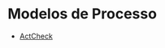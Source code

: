 # Modelos de Processo
* [ActCheck](https://github.com/GabrielMarquesdaSilva/Catalogo-de-Tecnicas-de-Checklist/blob/%23-Modelos-de-Processo/ActCheck.md)
